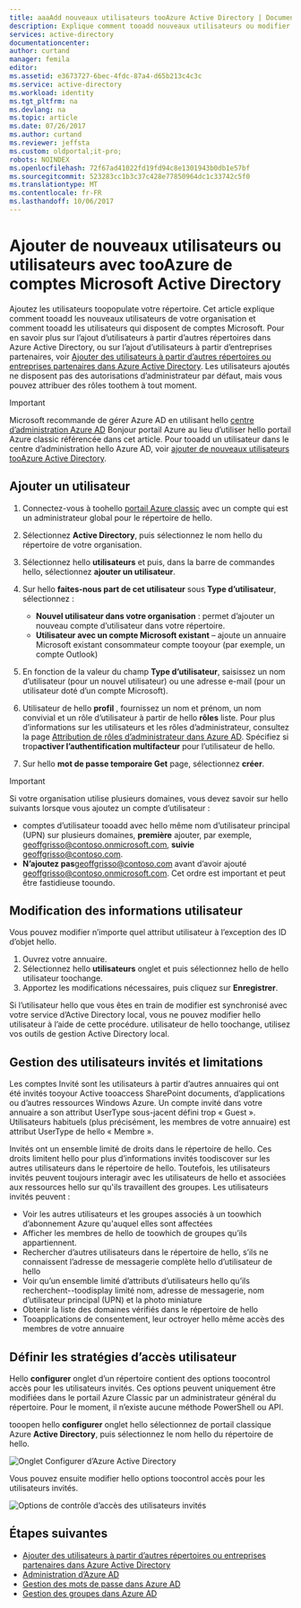 ```yaml
---
title: aaaAdd nouveaux utilisateurs tooAzure Active Directory | Documents Microsoft
description: Explique comment tooadd nouveaux utilisateurs ou modifier les informations utilisateur dans Azure Active Directory.
services: active-directory
documentationcenter: 
author: curtand
manager: femila
editor: 
ms.assetid: e3673727-6bec-4fdc-87a4-d65b213c4c3c
ms.service: active-directory
ms.workload: identity
ms.tgt_pltfrm: na
ms.devlang: na
ms.topic: article
ms.date: 07/26/2017
ms.author: curtand
ms.reviewer: jeffsta
ms.custom: oldportal;it-pro;
robots: NOINDEX
ms.openlocfilehash: 72f67ad41022fd19fd94c8e1301943b0db1e57bf
ms.sourcegitcommit: 523283cc1b3c37c428e77850964dc1c33742c5f0
ms.translationtype: MT
ms.contentlocale: fr-FR
ms.lasthandoff: 10/06/2017
---
```

# <a name="add-new-users-or-users-with-microsoft-accounts-tooazure-active-directory"></a>Ajouter de nouveaux utilisateurs ou utilisateurs avec tooAzure de comptes Microsoft Active Directory
Ajoutez les utilisateurs toopopulate votre répertoire. Cet article explique comment tooadd les nouveaux utilisateurs de votre organisation et comment tooadd les utilisateurs qui disposent de comptes Microsoft. Pour en savoir plus sur l’ajout d’utilisateurs à partir d’autres répertoires dans Azure Active Directory, ou sur l’ajout d’utilisateurs à partir d’entreprises partenaires, voir [Ajouter des utilisateurs à partir d’autres répertoires ou entreprises partenaires dans Azure Active Directory](active-directory-create-users-external.md). Les utilisateurs ajoutés ne disposent pas des autorisations d’administrateur par défaut, mais vous pouvez attribuer des rôles toothem à tout moment.

> [!IMPORTANT]
> Microsoft recommande de gérer Azure AD en utilisant hello [centre d’administration Azure AD](https://aad.portal.azure.com) Bonjour portail Azure au lieu d’utiliser hello portail Azure classic référencée dans cet article. Pour tooadd un utilisateur dans le centre d’administration hello Azure AD, voir [ajouter de nouveaux utilisateurs tooAzure Active Directory](active-directory-users-create-azure-portal.md).

## <a name="add-a-user"></a>Ajouter un utilisateur
1. Connectez-vous à toohello [portail Azure classic](https://manage.windowsazure.com) avec un compte qui est un administrateur global pour le répertoire de hello.
2. Sélectionnez **Active Directory**, puis sélectionnez le nom hello du répertoire de votre organisation.
3. Sélectionnez hello **utilisateurs** et puis, dans la barre de commandes hello, sélectionnez **ajouter un utilisateur**.
4. Sur hello **faites-nous part de cet utilisateur** sous **Type d’utilisateur**, sélectionnez :

   * **Nouvel utilisateur dans votre organisation** : permet d’ajouter un nouveau compte d’utilisateur dans votre répertoire.
   * **Utilisateur avec un compte Microsoft existant** – ajoute un annuaire Microsoft existant consommateur compte tooyour (par exemple, un compte Outlook)
5. En fonction de la valeur du champ **Type d’utilisateur**, saisissez un nom d’utilisateur (pour un nouvel utilisateur) ou une adresse e-mail (pour un utilisateur doté d’un compte Microsoft).
6. Utilisateur de hello **profil** , fournissez un nom et prénom, un nom convivial et un rôle d’utilisateur à partir de hello **rôles** liste. Pour plus d’informations sur les utilisateurs et les rôles d’administrateur, consultez la page [Attribution de rôles d’administrateur dans Azure AD](active-directory-assign-admin-roles.md). Spécifiez si trop**activer l’authentification multifacteur** pour l’utilisateur de hello.
7. Sur hello **mot de passe temporaire Get** page, sélectionnez **créer**.

> [!IMPORTANT]
> Si votre organisation utilise plusieurs domaines, vous devez savoir sur hello suivants lorsque vous ajoutez un compte d’utilisateur :
>
> * comptes d’utilisateur tooadd avec hello même nom d’utilisateur principal (UPN) sur plusieurs domaines, **première** ajouter, par exemple, geoffgrisso@contoso.onmicrosoft.com, **suivie** geoffgrisso@contoso.com.
> * **N’ajoutez pas**geoffgrisso@contoso.com avant d’avoir ajouté geoffgrisso@contoso.onmicrosoft.com. Cet ordre est important et peut être fastidieuse tooundo.
>
>

## <a name="change-user-information"></a>Modification des informations utilisateur
Vous pouvez modifier n’importe quel attribut utilisateur à l’exception des ID d’objet hello.

1. Ouvrez votre annuaire.
2. Sélectionnez hello **utilisateurs** onglet et puis sélectionnez hello de hello utilisateur toochange.
3. Apportez les modifications nécessaires, puis cliquez sur **Enregistrer**.

Si l’utilisateur hello que vous êtes en train de modifier est synchronisé avec votre service d’Active Directory local, vous ne pouvez modifier hello utilisateur à l’aide de cette procédure. utilisateur de hello toochange, utilisez vos outils de gestion Active Directory local.

## <a name="guest-user-management-and-limitations"></a>Gestion des utilisateurs invités et limitations
Les comptes Invité sont les utilisateurs à partir d’autres annuaires qui ont été invités tooyour Active tooaccess SharePoint documents, d’applications ou d’autres ressources Windows Azure. Un compte invité dans votre annuaire a son attribut UserType sous-jacent défini trop « Guest ». Utilisateurs habituels (plus précisément, les membres de votre annuaire) est attribut UserType de hello « Membre ».

Invités ont un ensemble limité de droits dans le répertoire de hello. Ces droits limitent hello pour plus d’informations invités toodiscover sur les autres utilisateurs dans le répertoire de hello. Toutefois, les utilisateurs invités peuvent toujours interagir avec les utilisateurs de hello et associées aux ressources hello sur qu'ils travaillent des groupes. Les utilisateurs invités peuvent :

* Voir les autres utilisateurs et les groupes associés à un toowhich d’abonnement Azure qu'auquel elles sont affectées
* Afficher les membres de hello de toowhich de groupes qu’ils appartiennent.
* Rechercher d’autres utilisateurs dans le répertoire de hello, s’ils ne connaissent l’adresse de messagerie complète hello d’utilisateur de hello
* Voir qu’un ensemble limité d’attributs d’utilisateurs hello qu’ils recherchent--toodisplay limité nom, adresse de messagerie, nom d’utilisateur principal (UPN) et la photo miniature
* Obtenir la liste des domaines vérifiés dans le répertoire de hello
* Tooapplications de consentement, leur octroyer hello même accès des membres de votre annuaire

## <a name="set-guest-user-access-policies"></a>Définir les stratégies d’accès utilisateur
Hello **configurer** onglet d’un répertoire contient des options toocontrol accès pour les utilisateurs invités. Ces options peuvent uniquement être modifiées dans le portail Azure Classic par un administrateur général du répertoire. Pour le moment, il n’existe aucune méthode PowerShell ou API.

tooopen hello **configurer** onglet hello sélectionnez de portail classique Azure **Active Directory**, puis sélectionnez le nom hello du répertoire de hello.

![Onglet Configurer d’Azure Active Directory][1]

Vous pouvez ensuite modifier hello options toocontrol accès pour les utilisateurs invités.

![Options de contrôle d’accès des utilisateurs invités][2]

## <a name="whats-next"></a>Étapes suivantes
* [Ajouter des utilisateurs à partir d’autres répertoires ou entreprises partenaires dans Azure Active Directory](active-directory-create-users-external.md)
* [Administration d’Azure AD](active-directory-administer.md)
* [Gestion des mots de passe dans Azure AD](active-directory-manage-passwords.md)
* [Gestion des groupes dans Azure AD](active-directory-manage-groups.md)

<!--Image references-->
[1]: ./media/active-directory-create-users/RBACDirConfigTab.png
[2]: ./media/active-directory-create-users/RBACGuestAccessControls.png
